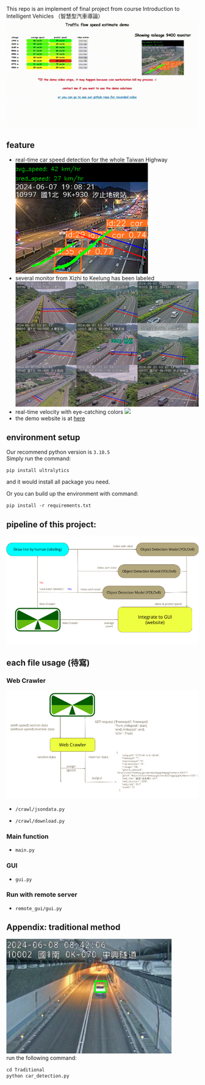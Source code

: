 
This repo is an implement of final project from course Introduction to Intelligent Vehicles （智慧型汽車導論）
![](./demo/demo.gif)

## feature

- real-time car speed detection for the whole Taiwan Highway  
![](./demo/heavy.png)
- several monitor from  Xizhi to Keelung has been labeled  
![](./demo/line.png)
- real-time velocity with eye-catching colors
![](./demo/demo_v.gif)
- the demo website is at [here](https://www.csie.ntu.edu.tw/~b10902048/)

## environment setup

Our recommend python version is `3.10.5`  
Simply run the command:
```
pip install ultralytics
```
and it would install all package you need.

Or you can build up the environment with command:
```
pip install -r requirements.txt
```
## pipeline of this project:
![](./demo/pipeline.png)

## each file usage (待寫)

### Web Crawler
![](./demo/crawler.png)

- `/crawl/jsondata.py`

- `/crawl/download.py`

### Main function

- `main.py`

### GUI

- `gui.py`

### Run with remote server

- `remote_gui/gui.py`

## Appendix: traditional method
![](./demo/traditional.png)  
run the following command:
```
cd Traditional
python car_detection.py
```










